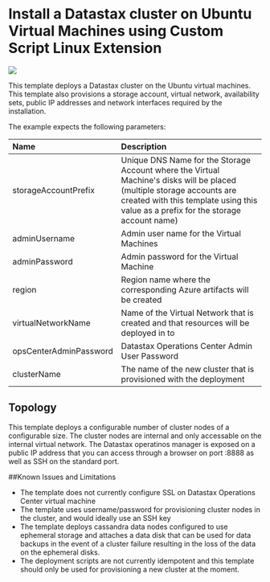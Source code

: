 # Install a Datastax cluster on Ubuntu Virtual Machines using Custom Script Linux Extension

<a href="https://azuredeploy.net/" target="_blank">
    <img src="http://azuredeploy.net/deploybutton.png"/>
</a>

This template deploys a Datastax cluster on the Ubuntu virtual machines. This template also provisions a storage account, virtual network, availability sets, public IP addresses and network interfaces required by the installation.

The example expects the following parameters:

| Name   | Description    |
|:--- |:---|
| storageAccountPrefix  | Unique DNS Name for the Storage Account where the Virtual Machine's disks will be placed (multiple storage accounts are created with this template using this value as a prefix for the storage account name) |
| adminUsername  | Admin user name for the Virtual Machines  |
| adminPassword  | Admin password for the Virtual Machine  |
| region | Region name where the corresponding Azure artifacts will be created |
| virtualNetworkName | Name of the Virtual Network that is created and that resources will be deployed in to |
| opsCenterAdminPassword | Datastax Operations Center Admin User Password |
| clusterName | The name of the new cluster that is provisioned with the deployment |

Topology
--------

This template deploys a configurable number of cluster nodes of a configurable size.  The cluster nodes are internal and only accessable on the internal virtual network.  The Datastax operatinos manager is exposed on a public IP address that you can access through a browser on port :8888 as well as SSH on the standard port.

##Known Issues and Limitations
- The template does not currently configure SSL on Datastax Operations Center virtual machine
- The template uses username/password for provisioning cluster nodes in the cluster, and would ideally use an SSH key
- The template deploys cassandra data nodes configured to use ephemeral storage and attaches a data disk that can be used for data backups in the event of a cluster failure resulting in the loss of the data on the ephemeral disks.
- The deployment scripts are not currently idempotent and this template should only be used for provisioning a new cluster at the moment.

